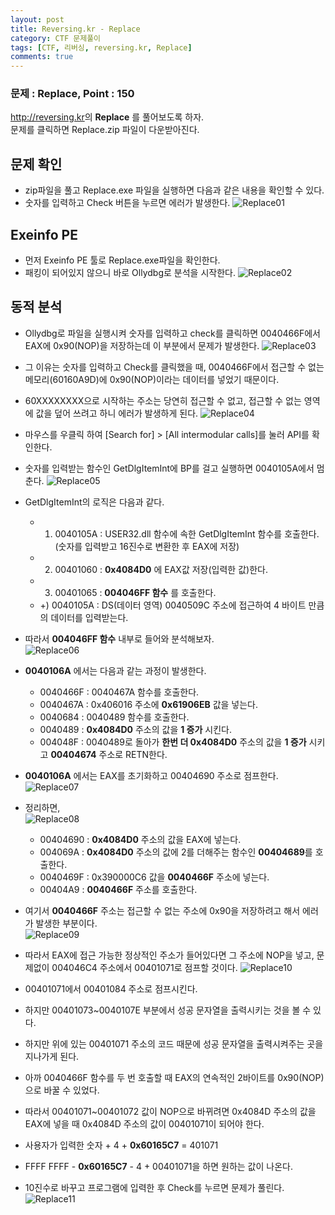 ```yaml
---
layout: post
title: Reversing.kr - Replace
category: CTF 문제풀이
tags: [CTF, 리버싱, reversing.kr, Replace]
comments: true
---
```

### 문제 : Replace, Point : 150
<http://reversing.kr>의 **Replace** 를 풀어보도록 하자.  
문제를 클릭하면 Replace.zip 파일이 다운받아진다.

## 문제 확인
- zip파일을 풀고 Replace.exe 파일을 실행하면 다음과 같은 내용을 확인할 수 있다.
- 숫자를 입력하고 Check 버튼을 누르면 에러가 발생한다.
![Replace01](https://user-images.githubusercontent.com/41509536/89118758-4942ca00-d4e3-11ea-8341-e24cd5ec2904.jpg)  

## Exeinfo PE
- 먼저 Exeinfo PE 툴로 Replace.exe파일을 확인한다.
- 패킹이 되어있지 않으니 바로 Ollydbg로 분석을 시작한다.
![Replace02](https://user-images.githubusercontent.com/41509536/89118759-49db6080-d4e3-11ea-81d4-fd84e07a3f30.jpg)

## 동적 분석
- Ollydbg로 파일을 실행시켜 숫자를 입력하고 check를 클릭하면 0040466F에서 EAX에 0x90(NOP)을 저장하는데 이 부분에서 문제가 발생한다.
![Replace03](https://user-images.githubusercontent.com/41509536/89118761-4a73f700-d4e3-11ea-8e4b-d5cf715aa481.jpg)  

- 그 이유는 숫자를 입력하고 Check를 클릭했을 때, 0040466F에서 접근할 수 없는 메모리(60160A9D)에 0x90(NOP)이라는 데이터를 넣었기 때문이다.
- 60XXXXXXXX으로 시작하는 주소는 당연히 접근할 수 없고, 접근할 수 없는 영역에 값을 덮어 쓰려고 하니 에러가 발생하게 된다.
![Replace04](https://user-images.githubusercontent.com/41509536/89118762-4b0c8d80-d4e3-11ea-80cf-e294d3d3e885.jpg)  

- 마우스를 우클릭 하여 [Search for] > [All intermodular calls]를 눌러 API를 확인한다.
- 숫자를 입력받는 함수인 GetDlgItemInt에 BP를 걸고 실행하면 0040105A에서 멈춘다.
![Replace05](https://user-images.githubusercontent.com/41509536/89118763-4ba52400-d4e3-11ea-9c37-c8ed47cca928.jpg)  

- GetDlgItemInt의 로직은 다음과 같다.
  - 1. 0040105A : USER32.dll 함수에 속한 GetDlgItemInt 함수를 호출한다.
  (숫자를 입력받고 16진수로 변환한 후 EAX에 저장)
  - 2. 00401060 : **0x4084D0** 에 EAX값 저장(입력한 값)한다.
  - 3. 00401065 : **004046FF 함수** 를 호출한다.
  - +) 0040105A : DS(데이터 영역) 0040509C 주소에 접근하여 4 바이트 만큼의 데이터를 입력받는다.

- 따라서 **004046FF 함수** 내부로 들어와 분석해보자.  
![Replace06](https://user-images.githubusercontent.com/41509536/89118764-4ba52400-d4e3-11ea-8db3-bbc48ff20790.jpg)  
- **0040106A** 에서는 다음과 같는 과정이 발생한다.
  - 0040466F : 0040467A 함수를 호출한다.
  - 0040467A : 0x406016 주소에 **0x61906EB** 값을 넣는다.
  - 0040684 : 0040489 함수를 호출한다.
  - 0040489 : **0x4084D0** 주소의 값을 **1 증가** 시킨다.
  - 004048F : 0040489로 돌아가 **한번 더 0x4084D0** 주소의 값을 **1 증가** 시키고 **00404674** 주소로 RETN한다.

- **0040106A** 에서는 EAX를 초기화하고 00404690 주소로 점프한다.  
![Replace07](https://user-images.githubusercontent.com/41509536/89149254-f62a4f00-d596-11ea-840a-81fcfb9af446.jpg)  

- 정리하면,  
![Replace08](https://user-images.githubusercontent.com/41509536/89149255-f6c2e580-d596-11ea-8f0b-a1f49077142b.png)  
  - 00404690 : **0x4084D0**  주소의 값을 EAX에 넣는다.
  - 004069A : **0x4084D0**  주소의 값에 2를 더해주는 함수인 **00404689**를 호출한다.
  - 0040469F : 0x390000C6 값을 **0040466F** 주소에 넣는다.
  - 00404A9 : **0040466F** 주소를 호출한다.
- 여기서 **0040466F** 주소는 접근할 수 없는 주소에 0x90을 저장하려고 해서 에러가 발생한 부분이다.  
![Replace09](https://user-images.githubusercontent.com/41509536/89149256-f75b7c00-d596-11ea-9dcc-a5e1feefc4ff.jpg)

- 따라서 EAX에 접근 가능한 정상적인 주소가 들어있다면 그 주소에 NOP을 넣고, 문제없이 004046C4 주소에서 00401071로 점프할 것이다.
![Replace10](https://user-images.githubusercontent.com/41509536/89149257-f7f41280-d596-11ea-9115-55e4ebb9b48a.png)

- 00401071에서 00401084 주소로 점프시킨다.
- 하지만 00401073~0040107E 부분에서 성공 문자열을 출력시키는 것을 볼 수 있다.
- 하지만 위에 있는 00401071 주소의 코드 때문에 성공 문자열을 출력시켜주는 곳을 지나가게 된다.  

- 아까 0040466F 함수를 두 번 호출할 때 EAX의 연속적인 2바이트를 0x90(NOP)으로 바꿀 수 있었다.
- 따라서 00401071~00401072 값이 NOP으로 바뀌려면 0x4084D 주소의 값을 EAX에 넣을 때 0x4084D 주소의 값이 00401071이 되어야 한다.  

- 사용자가 입력한 숫자 + 4 + **0x60165C7** = 401071
- FFFF FFFF - **0x60165C7** - 4 + 00401071을 하면 원하는 값이 나온다.
- 10진수로 바꾸고 프로그램에 입력한 후 Check를 누르면 문제가 풀린다.  
![Replace11](https://user-images.githubusercontent.com/41509536/89149258-f9253f80-d596-11ea-8b2f-d16e2ae4c0c5.jpg)
